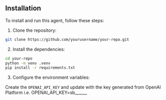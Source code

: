 ## Installation

To install and run this agent, follow these steps:

1. Clone the repository:

```bash
git clone https://github.com/yourusername/your-repo.git
```

2. Install the dependencies:

```bash
cd your-repo
python -m venv .venv
pip install -r requirements.txt
```

3. Configure the environment variables:

Create the `OPENAI_API_KEY` and update with the key generated from OpenAI Platform i.e.  OPENAI_API_KEY=sb______

